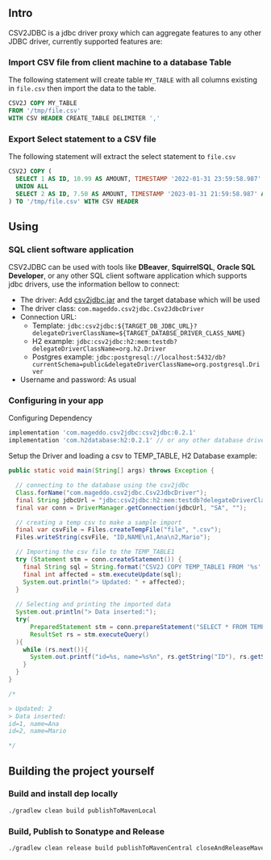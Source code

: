 ## Intro
CSV2JDBC is a jdbc driver proxy which can aggregate features to any other JDBC driver,
currently supported features are:

### Import CSV file from client machine to a database Table
The following statement will create table `MY_TABLE` with all columns existing in `file.csv` then import 
the data to the table.
```sql
CSV2J COPY MY_TABLE 
FROM '/tmp/file.csv' 
WITH CSV HEADER CREATE_TABLE DELIMITER ','
```

### Export Select statement to a CSV file
The following statement will extract the select statement to  `file.csv` 
```sql
CSV2J COPY (
  SELECT 1 AS ID, 10.99 AS AMOUNT, TIMESTAMP '2022-01-31 23:59:58.987' AS DAT_CREATION
  UNION ALL
  SELECT 2 AS ID, 7.50 AS AMOUNT, TIMESTAMP '2023-01-31 21:59:58.987' AS DAT_CREATION
) TO '/tmp/file.csv' WITH CSV HEADER
```

## Using

### SQL client software application
CSV2JDBC can be used with tools like **DBeaver**, **SquirrelSQL**, **Oracle SQL Developer**,
or any other SQL client software application which supports jdbc drivers, use the information bellow to connect:

* The driver: Add [csv2jdbc.jar][1] and the target database which will be used
* The driver class: `com.mageddo.csv2jdbc.Csv2JdbcDriver`
* Connection URL: 
  * Template: `jdbc:csv2jdbc:${TARGET_DB_JDBC_URL}?delegateDriverClassName=${TARGET_DATABSE_DRIVER_CLASS_NAME}`
  * H2 example: `jdbc:csv2jdbc:h2:mem:testdb?delegateDriverClassName=org.h2.Driver` 
  * Postgres example: `jdbc:postgresql://localhost:5432/db?currentSchema=public&delegateDriverClassName=org.postgresql.Driver` 
* Username and password: As usual

### Configuring in your app 

Configuring Dependency

```groovy
implementation 'com.mageddo.csv2jdbc:csv2jdbc:0.2.1'
implementation 'com.h2database:h2:0.2.1' // or any other database driver you want
```

Setup the Driver and loading a csv to TEMP_TABLE, H2 Database example:

```java
public static void main(String[] args) throws Exception {

  // connecting to the database using the csv2jdbc
  Class.forName("com.mageddo.csv2jdbc.Csv2JdbcDriver");
  final String jdbcUrl = "jdbc:csv2jdbc:h2:mem:testdb?delegateDriverClassName=org.h2.Driver";
  final var conn = DriverManager.getConnection(jdbcUrl, "SA", "");

  // creating a temp csv to make a sample import
  final var csvFile = Files.createTempFile("file", ".csv");
  Files.writeString(csvFile, "ID,NAME\n1,Ana\n2,Mario");

  // Importing the csv file to the TEMP_TABLE1
  try (Statement stm = conn.createStatement()) {
    final String sql = String.format("CSV2J COPY TEMP_TABLE1 FROM '%s' WITH CSV HEADER CREATE_TABLE", csvFile);
    final int affected = stm.executeUpdate(sql);
    System.out.println("> Updated: " + affected);
  }
  
  // Selecting and printing the imported data
  System.out.println("> Data inserted:");
  try(
      PreparedStatement stm = conn.prepareStatement("SELECT * FROM TEMP_TABLE1");
      ResultSet rs = stm.executeQuery()
  ){
    while (rs.next()){
      System.out.printf("id=%s, name=%s%n", rs.getString("ID"), rs.getString("NAME"));
    }
  }
}

/*

> Updated: 2
> Data inserted:
id=1, name=Ana
id=2, name=Mario

*/
```


## Building the project yourself

### Build and install dep locally

```bash
./gradlew clean build publishToMavenLocal
```

### Build, Publish to Sonatype and Release

```bash
./gradlew clean release build publishToMavenCentral closeAndReleaseMavenCentralStagingRepository
```

[1]: https://oss.sonatype.org/service/local/repositories/releases/content/com/mageddo/csv2jdbc/csv2jdbc/0.2.1/csv2jdbc-0.2.1-all.jar
